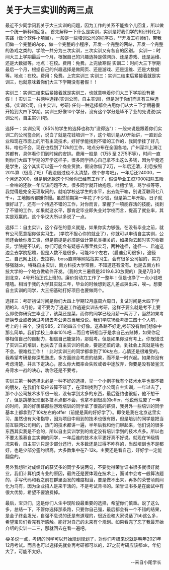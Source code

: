 # 关于大三实训的两三点

最近不少同学问我关于大三实训的问题，因为工作的关系不能挨个儿回复，所以做一个统一解释和回复。
首先解释一下什么是实训，实训是将我们学的知识转化为实践（做个软件小项目），一般是一些培训公司的程序员，**开发工程师们，带我们做一个完整的App，做一个完整的小程序，开发一个完整的网站，开发一个完整的游戏之类的，学院一共分为三次实训，三次实训又有各自的区别。
实训一：时间大三上学期最后一个月，根据自己的兴趣选择是做网页、还是游戏、还是运维、还是大数据等。地点：在校。费用：免费。上完放寒假
实训二：时间大三下学期最后一个月，根据自己的兴趣选择是做网页、还是游戏、还是运维、还是大数据等。地点：在校。费用：免费。上完实训三
实训三：实训二结束后紧接着就是实训三，也就意味着你们大三下学期没有暑假！！


实训三：实训二结束后紧接着就是实训三，也就意味着你们大三下学期没有暑假！！实训三一共两种选择{实训公司，自主实训}，但是对于你们而言有三种选择，{实训公司，自主实训，考研} 任何一种选择都会占用你们从大三下学期暑假开始到大四下学期。实训三好像10个学分，没有这个学分是毕不了业的先说说{实训公司，自主实训}吧。

选择一：实训公司（85%的学生的选择也称为"没得选"）：一般来说是跟着你们实训二的公司签合同，说白了就是花钱培训一下，这个培训是从0开始讲，一直到企业和现在市面上的所有主流技术，好好学能找到不错的工作的，我同学挂了好几科，啥也不会，现在也找到了12k的工作，地点分布在全国各地，广州深圳上海江苏都有，具体看你们到时候的安排。费用一般是（1万5 至 2万5不等），时间一直到你们大四下学期的开学这样子。很多同学担心自己拿不出这么多钱，因为毕竟还是学生，这个其实可以签一个商业贷款，假设你借了2万，一年后还清，利息按照20%算（很高了吧）「我没借过也不太清楚，做个参考吧」，一年后还24000，一个月还2000，但是到还款这个时候你已经有工作了，假设毕业工资7000扣除五险一金啥的还款一年应该问题不大。很多同学就开始抱怨，吐槽学院，骂学校等等，我觉得是完全无理取闹的，就咱学校这学生的水平，出去能干嘛，别说互联网七八千+，工地搬砖都嫌你慢。虽然前期第一年花了不少钱，但是第二年开始，日子就很好过了，还有一个待遇不错的工作，对你而言，掌握了一项能存活的技能，找到了不错的工作，如果就这水平，那肯定毕业即失业对学校而言，提高了就业率，其实是双赢的。这个争议大所以多说了一点。

选择二：自主实训，这个存在的意义就是，如果你实力够强，在没有毕业之前，就有公司愿意招你做实习生，（学院不担心你的就业了），你就可以申请自主实训，公司还会给你发工资，但是前提是必须是做计算机类相关的，如果你去超时实习收银员，学院是不认的。你们可能会有疑惑去哪里找实习，两种途径，途径一、启迪这边会去学院招聘，但是人数不是很多，可能20个左右，（启迪公司很多）。途径二、自己网上找，去拉钩，boss直聘等网站找实习生，会有很多公司招的，实力够强就ok，特殊自主实训，南方科技大学项目，不知道还有没有。也是去南方科技大学的一个地方做软件开发。（我的大三暑假是2019.6.30放假的）我是7月3号到北京，4号开始正式上班的。廉价劳动力工作了一整年！但是也挣了一点小钱吧嘻嘻。相当于我的大学其实就三年，毕业的时候想到这儿差点哭出来，唉~。想要自主实训的同学，大三把基础打好项目也要做两个。

选择三：考研初试时间是你们大四上学期12月底周六周日，复试时间是大四下学期的3，4月份。请不要为了逃避工作逃避实训去考研，这样子要么就是考不上要么即使你研究生毕业了，该菜还是菜，而你的同学已经月薪一两万了，当然如果考研换专业或者通过考研去考公务员当我没说。我们学院16级考研三四十个人吧，考上的十来个，没有985，211的四五个好像。这条路不好走,考研没有你们想象中那么简单。我们学校上岸率10%吧....而且考研相当于是拿自己去赌博，如果你足够相信自己的自制力，相信自己能坚持，那就考。但是如果你没有考上，你既错过了实训三的培训，也失去了自主实训的机会，要是还菜的话，到社会上真就是啥也不会。很难找工作！！此时实训三的同学都拿到了10k左右，心情还是很难受的。我希望考研是你深思熟虑，多方面综合考虑的结果，而不是一时兴起。如果你没有考虑清楚，并且下定决心，那么你大概率会失败或者中途放弃，你要是没有破釜沉舟背水一战的决心，劝你还是不要考。

实训三第一种选择未必是一种不好的选择，举一个小例子我有个技术水平也很不错的朋友，在我们年级应该算不错了，在深圳找到了小公司自主实训，一年过去了，那个小公司技术水平很一般，没有学到太多的东西，最后签约也很低，他不想干了，但是跳槽发现很多技术点都不会，也拿不到很高的offer，他说他荒废了一年的时间，真的好羡慕那些游戏培训的同学拿了很高的薪资，我另外一些培训的同学基本上都拿到了10k左右的offer（前提是真的好好学了）。即使是我在北京这里实习，虽然也有大佬指导，因为项目中用到的技术也很有限，但是培训的同学是把当前互联网公司用的，热门的技术都讲一遍，半年后我和他们聊起来，他们说的很多东西其实我是不会的，所以自主实训学到的肯定没有培训学到的技术点多。所以也不要太羡慕自主实训的同学，一年后谁的技术水平更好真不好说。就现在16级情况来看，自主实训只是少部分还行，大多数还是过得不咋样的，当然培训也不是都好，也是少部分签约很高，大多数集中在7-12k。主要还是看自己，好好学一定能翻盘的。

另外我想针对成绩好的获奖多的同学多说两句，不要觉得荣誉证书很多就很好就业，我们计算机类专业的原因，最终还是要体现在技术上，面试中会考一般算法题的，手写代码和我之前在群里面发的难度相当，要是做不出来，再多的荣誉顷刻间化为乌有，因为企业招人是来干活的，不是考试背书的。荣誉证书多是在面试中有很大优势，希望不要浪费掉。

最后，宝贝们，这是你们人生中现阶段最重要的选择，希望你们慎重。说了这么多，总结一下，不管你选择那条路，只要你自己强，最后都会有一个不错的结果，是金子终会发光，自强不息说的还是有道理的，很近没和大家说话了bb这么多，希望宝贝们看完有所感触。能好对自己的未来有个规划。如果看完了忘了我最开始介绍的实训一二三，那就回去在看一遍吧。

😂多说一点，考研的同学可以开始规划规划了，对你们考研来说就是明年2021年12月考试。而且也可以选择先就业再考研都可以的，27之前考研应该都ok，年纪大了，可能不太好。

<p align="right">--来自小尾学长&nbsp;&nbsp;</p>







